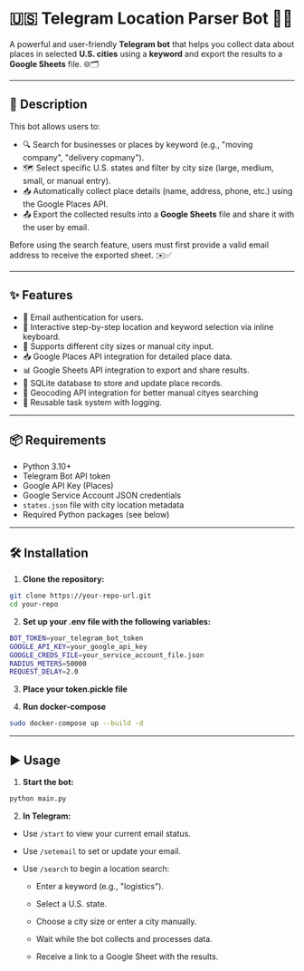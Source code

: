 # 🇺🇸 Telegram Location Parser Bot 📍🧾

A powerful and user-friendly **Telegram bot** that helps you collect data about places in selected **U.S. cities** using a **keyword** and export the results to a **Google Sheets** file. 🌐🗂️

---

## 📖 Description

This bot allows users to:
- 🔍 Search for businesses or places by keyword (e.g., "moving company", "delivery copmany").
- 🗺️ Select specific U.S. states and filter by city size (large, medium, small, or manual entry).
- 📥 Automatically collect place details (name, address, phone, etc.) using the Google Places API.
- 📤 Export the collected results into a **Google Sheets** file and share it with the user by email.

Before using the search feature, users must first provide a valid email address to receive the exported sheet. ✉️✅

---

## ✨ Features

- 🔐 Email authentication for users.
- 🔎 Interactive step-by-step location and keyword selection via inline keyboard.
- 📌 Supports different city sizes or manual city input.
- 📥 Google Places API integration for detailed place data.
- 📊 Google Sheets API integration to export and share results.
- 💾 SQLite database to store and update place records.
- 💠 Geocoding API integration for better manual cityes searching
- 🔄 Reusable task system with logging.

---

## 📦 Requirements

- Python 3.10+
- Telegram Bot API token
- Google API Key (Places)
- Google Service Account JSON credentials
- `states.json` file with city location metadata
- Required Python packages (see below)

---

## 🛠️ Installation

1. **Clone the repository:**

```bash
git clone https://your-repo-url.git
cd your-repo
```

2. **Set up your .env file with the following variables:**

```bash
BOT_TOKEN=your_telegram_bot_token
GOOGLE_API_KEY=your_google_api_key
GOOGLE_CREDS_FILE=your_service_account_file.json
RADIUS_METERS=50000
REQUEST_DELAY=2.0
```

3. **Place your token.pickle file**


4. **Run docker-compose**
```bash
sudo docker-compose up --build -d
```

---

## ▶️ Usage

1. **Start the bot:**

```bash
python main.py
```

2. **In Telegram:**

- Use `/start` to view your current email status.

- Use `/setemail` to set or update your email.

- Use `/search` to begin a location search:

  - Enter a keyword (e.g., "logistics").

  - Select a U.S. state.

  - Choose a city size or enter a city manually.

  - Wait while the bot collects and processes data.

  - Receive a link to a Google Sheet with the results.